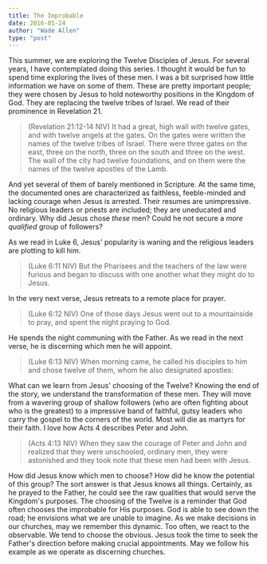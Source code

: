 ```yaml
---
title: The Improbable
date: 2016-05-24
author: "Wade Allen"
type: "post"
---
```

 
This summer, we are exploring the Twelve Disciples of Jesus. For several years, I have contemplated doing this series. I thought it would be fun to spend time exploring the lives of these men. I was a bit surprised how little information we have on some of them. These are pretty important people; they were chosen by Jesus to hold noteworthy positions in the Kingdom of God. They are replacing the twelve tribes of Israel. We read of their prominence in Revelation 21.

>(Revelation 21:12-14 NIV) It had a great, high wall with twelve gates, and with twelve angels at the gates. On the gates were written the names of the twelve tribes of Israel. There were three gates on the east, three on the north, three on the south and three on the west. The wall of the city had twelve foundations, and on them were the names of the twelve apostles of the Lamb.

And yet several of them of barely mentioned in Scripture. At the same time, the documented ones are characterized as faithless, feeble-minded and lacking courage when Jesus is arrested. Their resumes are unimpressive. No religious leaders or priests are included; they are uneducated and ordinary. Why did Jesus chose _these_ men? Could he not secure a *more qualified* group of followers?

As we read in Luke 6, Jesus' popularity is waning and the religious leaders are plotting to kill him.

>(Luke 6:11 NIV) But the Pharisees and the teachers of the law were furious and began to discuss with one another what they might do to Jesus.

In the very next verse, Jesus retreats to a remote place for prayer. 

>(Luke 6:12 NIV) One of those days Jesus went out to a mountainside to pray, and spent the night praying to God.

He spends the night communing with the Father. As we read in the next verse, he is discerning which men he will appoint.

>(Luke 6:13 NIV) When morning came, he called his disciples to him and chose twelve of them, whom he also designated apostles:

What can we learn from Jesus' choosing of the Twelve? Knowing the end of the story, we understand the transformation of these men. They will move from a wavering group of shallow followers (who are often fighting about who is the greatest) to a impressive band of faithful, gutsy leaders who carry the gospel to the corners of the world. Most will die as martyrs for their faith. I love how Acts 4 describes Peter and John.

>(Acts 4:13 NIV) When they saw the courage of Peter and John and realized that they were unschooled, ordinary men, they were astonished and they took note that these men had been with Jesus.

How did Jesus know which men to choose? How did he know the potential of this group? The sort answer is that Jesus knows all things. Certainly, as he prayed to the Father, he could see the raw qualities that would serve the Kingdom's purposes. The choosing of the Twelve is a reminder that God often chooses the improbable for His purposes. God is able to see down the road; he envisions what we are unable to imagine. As we make decisions in our churches, may we remember this dynamic. Too often, we react to the observable. We tend to choose the obvious. Jesus took the time to seek the Father's direction before making crucial appointments. May we follow his example as we operate as discerning churches.


